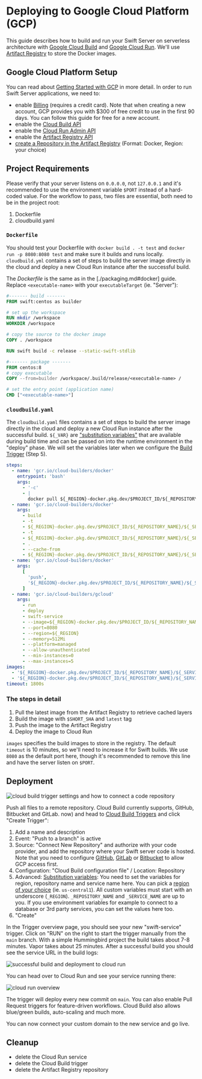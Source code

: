 # Deploying to Google Cloud Platform (GCP)

This guide describes how to build and run your Swift Server on serverless
architecture with [Google Cloud Build](https://cloud.google.com/build) and
[Google Cloud Run](https://cloud.google.com/run). We'll use
[Artifact Registry](https://cloud.google.com/artifact-registry/docs/docker/quickstart)
to store the Docker images.

## Google Cloud Platform Setup

You can read about
[Getting Started with GCP](https://cloud.google.com/gcp/getting-started/) in
more detail. In order to run Swift Server applications, we need to:

- enable [Billing](https://console.cloud.google.com/billing) (requires a credit
  card). Note that when creating a new account, GCP provides you with $300 of
  free credit to use in the first 90 days. You can follow this guide for free
  for a new account.
- enable the
  [Cloud Build API](https://console.cloud.google.com/apis/api/cloudbuild.googleapis.com/overview)
- enable the
  [Cloud Run Admin API](https://console.cloud.google.com/apis/api/run.googleapis.com/overview)
- enable the
  [Artifact Registry API](https://console.cloud.google.com/apis/api/artifactregistry.googleapis.com/overview)
- [create a Repository in the Artifact Registry](https://console.cloud.google.com/artifacts/create-repo)
  (Format: Docker, Region: your choice)

## Project Requirements

Please verify that your server listens on `0.0.0.0`, not `127.0.0.1` and it's
recommended to use the environment variable `$PORT` instead of a hard-coded
value. For the workflow to pass, two files are essential, both need to be in the
project root:

1. Dockerfile
2. cloudbuild.yaml

### `Dockerfile`

You should test your Dockerfile with `docker build . -t test` and
`docker run -p 8080:8080 test` and make sure it builds and runs locally.
`cloudbuild.yml` contains a set of steps to build the server image directly in
the cloud and deploy a new Cloud Run instance after the successful build.

The _Dockerfile_ is the same as in the [./packaging.md#docker] guide. Replace
`<executable-name>` with your `executableTarget` (ie. "Server"):

```Dockerfile
#------- build -------
FROM swift:centos as builder

# set up the workspace
RUN mkdir /workspace
WORKDIR /workspace

# copy the source to the docker image
COPY . /workspace

RUN swift build -c release --static-swift-stdlib

#------- package -------
FROM centos:8
# copy executable
COPY --from=builder /workspace/.build/release/<executable-name> /

# set the entry point (application name)
CMD ["<executable-name>"]

```

### `cloudbuild.yaml`

The `cloudbuild.yaml` files contains a set of steps to build the server image
directly in the cloud and deploy a new Cloud Run instance after the successful
build. `${_VAR}` are
["substitution variables"](https://cloud.google.com/cloud-build/docs/configuring-builds/substitute-variable-values)
that are available during build time and can be passed on into the runtime
environment in the "deploy" phase. We will set the variables later when we
configure the [Build Trigger](#deployment) (Step 5).

```yaml
steps:
  - name: 'gcr.io/cloud-builders/docker'
    entrypoint: 'bash'
    args:
      - '-c'
      - |
        docker pull ${_REGION}-docker.pkg.dev/$PROJECT_ID/${_REPOSITORY_NAME}/${_SERVICE_NAME}:latest || exit 0
  - name: 'gcr.io/cloud-builders/docker'
    args:
      - build
      - -t
      - ${_REGION}-docker.pkg.dev/$PROJECT_ID/${_REPOSITORY_NAME}/${_SERVICE_NAME}:$SHORT_SHA
      - -t
      - ${_REGION}-docker.pkg.dev/$PROJECT_ID/${_REPOSITORY_NAME}/${_SERVICE_NAME}:latest
      - .
      - --cache-from
      - ${_REGION}-docker.pkg.dev/$PROJECT_ID/${_REPOSITORY_NAME}/${_SERVICE_NAME}:latest
  - name: 'gcr.io/cloud-builders/docker'
    args:
      [
        'push',
        '${_REGION}-docker.pkg.dev/$PROJECT_ID/${_REPOSITORY_NAME}/${_SERVICE_NAME}:$SHORT_SHA'
      ]
  - name: 'gcr.io/cloud-builders/gcloud'
    args:
      - run
      - deploy
      - swift-service
      - --image=${_REGION}-docker.pkg.dev/$PROJECT_ID/${_REPOSITORY_NAME}/${_SERVICE_NAME}:$SHORT_SHA
      - --port=8080
      - --region=${_REGION}
      - --memory=512Mi
      - --platform=managed
      - --allow-unauthenticated
      - --min-instances=0
      - --max-instances=5
images:
  - '${_REGION}-docker.pkg.dev/$PROJECT_ID/${_REPOSITORY_NAME}/${_SERVICE_NAME}:$SHORT_SHA'
  - '${_REGION}-docker.pkg.dev/$PROJECT_ID/${_REPOSITORY_NAME}/${_SERVICE_NAME}:latest'
timeout: 1800s
```

### The steps in detail

1. Pull the latest image from the Artifact Registry to retrieve cached layers
2. Build the image with `$SHORT_SHA` and `latest` tag
3. Push the image to the Artifact Registry
4. Deploy the image to Cloud Run

`images` specifies the build images to store in the registry. The default
`timeout` is 10 minutes, so we'll need to increase it for Swift builds. We use
`8080` as the default port here, though it's recommended to remove this line and
have the server listen on `$PORT`.

## Deployment

![cloud build trigger settings and how to connect a code repository](../images/gcp-connect-repo.png)

Push all files to a remote repository. Cloud Build currently supports, GitHub,
Bitbucket and GitLab. now) and head to
[Cloud Build Triggers](https://console.cloud.google.com/cloud-build/triggers)
and click "Create Trigger":

1. Add a name and description
2. Event: "Push to a branch" is active
3. Source: "Connect New Repository" and authorize with your code provider, and
   add the repository where your Swift server code is hosted. Note that you need
   to configure
   [GitHub](https://cloud.google.com/build/docs/automating-builds/build-repos-from-github),
   [GitLab](https://cloud.google.com/build/docs/automating-builds/build-repos-from-gitlab)
   or
   [Bitbucket](https://cloud.google.com/build/docs/automating-builds/build-repos-from-bitbucket-cloud)
   to allow GCP access first.
4. Configuration: "Cloud Build configuration file" / Location: Repository
5. Advanced:
   [Substitution variables](https://cloud.google.com/cloud-build/docs/configuring-builds/substitute-variable-values):
   You need to set the variables for region, repository name and service name
   here. You can pick a
   [region of your choice](https://cloud.google.com/about/locations/) (ie.
   `us-central1`). All custom variables must start with an underscore
   (`_REGION`). `_REPOSITORY_NAME` and `_SERVICE_NAME` are up to you. If you use
   environment variables for example to connect to a database or 3rd party
   services, you can set the values here too.
6. "Create"

In the Trigger overview page, you should see your new "swift-service" trigger.
Click on "RUN" on the right to start the trigger manually from the `main`
branch. With a simple Hummingbird project the build takes about 7-8 minutes.
Vapor takes about 25 minutes. After a successful build you should see the
service URL in the build logs:

![successful build and deployment to cloud run](../images/gcp-cloud-build.png)

You can head over to Cloud Run and see your service running there:

![cloud run overview](../images/gcp-cloud-run.png)

The trigger will deploy every new commit on `main`. You can also enable Pull
Request triggers for feature-driven workflows. Cloud Build also allows
blue/green builds, auto-scaling and much more.

You can now connect your custom domain to the new service and go live.

## Cleanup

- delete the Cloud Run service
- delete the Cloud Build trigger
- delete the Artifact Registry repository
